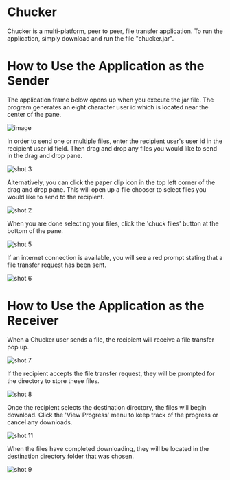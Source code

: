 # Chucker
Chucker is a multi-platform, peer to peer, file transfer application. To run the application, simply download and run the file "chucker.jar".

# How to Use the Application as the Sender
The application frame below opens up when you execute the jar file. The program generates an eight character user id which is located near the center of the pane.

![image](https://user-images.githubusercontent.com/14824605/34497752-d2d0023c-efcc-11e7-8007-2e669a0e373e.jpg)

In order to send one or multiple files, enter the recipient user's user id in the recipient user id field. Then drag and drop any files you would like to send in the drag and drop pane.

![shot 3](https://user-images.githubusercontent.com/14824605/34497982-9fa1c23c-efcd-11e7-87f8-13b850571e18.png)

Alternatively, you can click the paper clip icon in the top left corner of the drag and drop pane. This will open up a file chooser to select files you would like to send to the recipient.

![shot 2](https://user-images.githubusercontent.com/14824605/34498050-df0a752c-efcd-11e7-8531-0d68cf623534.png)

When you are done selecting your files, click the 'chuck files' button at the bottom of the pane.

![shot 5](https://user-images.githubusercontent.com/14824605/34498144-465cb21c-efce-11e7-9ef9-1567bb366487.png)

If an internet connection is available, you will see a red prompt stating that a file transfer request has been sent.

![shot 6](https://user-images.githubusercontent.com/14824605/34498068-f5967f48-efcd-11e7-9e09-5fece4b19f75.png)

# How to Use the Application as the Receiver

When a Chucker user sends a file, the recipient will receive a file transfer pop up.

![shot 7](https://user-images.githubusercontent.com/14824605/34498187-77dae53e-efce-11e7-9a20-aa2bbf0def18.png)

If the recipient accepts the file transfer request, they will be prompted for the directory to store these files.

![shot 8](https://user-images.githubusercontent.com/14824605/34498207-9bc7dde4-efce-11e7-8942-f064122831ec.png)

Once the recipient selects the destination directory, the files will begin download. Click the 'View Progress' menu to keep track of the progress or cancel any downloads.

![shot 11](https://user-images.githubusercontent.com/14824605/34498274-edba4ba0-efce-11e7-97b9-33e73299bb81.png)

When the files have completed downloading, they will be located in the destination directory folder that was chosen.

![shot 9](https://user-images.githubusercontent.com/14824605/34498320-25ac0332-efcf-11e7-9a6d-004ecdd19cbe.png)


